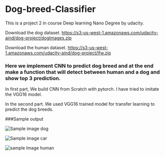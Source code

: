 # Dog-breed-Classifier
This is a project 2 in course Deep learning Nano Degree by udacity.

Download the dog dataset. https://s3-us-west-1.amazonaws.com/udacity-aind/dog-project/dogImages.zip

Download the human dataset. https://s3-us-west-1.amazonaws.com/udacity-aind/dog-project/lfw.zip



### Here we implement CNN to predict dog breed and at the end make a function that will detect between human and a dog and show top 3 prediction.

In first part, We build CNN from Scratch with pytorch. I have tried to imitate the VGG16 model.

In the second part. We used VGG16 trained model for transfer learning to predict the dog breeds.

###Sample output


 ![Sample image dog](https://snipboard.io/Sh2WAe.jpg "Sample Image Dog")
 
 
 ![Sample image car](https://snipboard.io/oDXvQ3.jpg "Sample Image Car")
 
 
 ![sample Image human](https://snipboard.io/sqcjrN.jpg "Sample Image Human")
